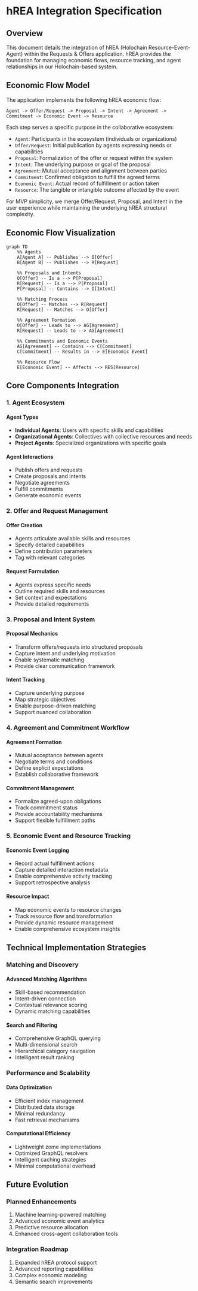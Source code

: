 # hREA Integration Specification

## Overview

This document details the integration of hREA (Holochain Resource-Event-Agent) within the Requests & Offers application. hREA provides the foundation for managing economic flows, resource tracking, and agent relationships in our Holochain-based system.

## Economic Flow Model

The application implements the following hREA economic flow:

``` text
Agent -> Offer/Request -> Proposal -> Intent -> Agreement -> Commitment -> Economic Event -> Resource
```

Each step serves a specific purpose in the collaborative ecosystem:

- `Agent`: Participants in the ecosystem (individuals or organizations)
- `Offer/Request`: Initial publication by agents expressing needs or capabilities
- `Proposal`: Formalization of the offer or request within the system
- `Intent`: The underlying purpose or goal of the proposal
- `Agreement`: Mutual acceptance and alignment between parties
- `Commitment`: Confirmed obligation to fulfill the agreed terms
- `Economic Event`: Actual record of fulfillment or action taken
- `Resource`: The tangible or intangible outcome affected by the event

For MVP simplicity, we merge Offer/Request, Proposal, and Intent in the user experience while maintaining the underlying hREA structural complexity.

## Economic Flow Visualization

```mermaid
graph TD
    %% Agents
    A[Agent A] -- Publishes --> O[Offer]
    B[Agent B] -- Publishes --> R[Request]

    %% Proposals and Intents
    O[Offer] -- Is a --> P[Proposal]
    R[Request] -- Is a --> P[Proposal]
    P[Proposal] -- Contains --> I[Intent]

    %% Matching Process
    O[Offer] -- Matches --> R[Request]
    R[Request] -- Matches --> O[Offer]

    %% Agreement Formation
    O[Offer] -- Leads to --> AG[Agreement]
    R[Request] -- Leads to --> AG[Agreement]

    %% Commitments and Economic Events
    AG[Agreement] -- Contains --> C[Commitment]
    C[Commitment] -- Results in --> E[Economic Event]

    %% Resource Flow
    E[Economic Event] -- Affects --> RES[Resource]
```

## Core Components Integration

### 1. Agent Ecosystem

#### Agent Types

- **Individual Agents**: Users with specific skills and capabilities
- **Organizational Agents**: Collectives with collective resources and needs
- **Project Agents**: Specialized organizations with specific goals

#### Agent Interactions

- Publish offers and requests
- Create proposals and intents
- Negotiate agreements
- Fulfill commitments
- Generate economic events

### 2. Offer and Request Management

#### Offer Creation

- Agents articulate available skills and resources
- Specify detailed capabilities
- Define contribution parameters
- Tag with relevant categories

#### Request Formulation

- Agents express specific needs
- Outline required skills and resources
- Set context and expectations
- Provide detailed requirements

### 3. Proposal and Intent System

#### Proposal Mechanics

- Transform offers/requests into structured proposals
- Capture intent and underlying motivation
- Enable systematic matching
- Provide clear communication framework

#### Intent Tracking

- Capture underlying purpose
- Map strategic objectives
- Enable purpose-driven matching
- Support nuanced collaboration

### 4. Agreement and Commitment Workflow

#### Agreement Formation

- Mutual acceptance between agents
- Negotiate terms and conditions
- Define explicit expectations
- Establish collaborative framework

#### Commitment Management

- Formalize agreed-upon obligations
- Track commitment status
- Provide accountability mechanisms
- Support flexible fulfillment paths

### 5. Economic Event and Resource Tracking

#### Economic Event Logging

- Record actual fulfillment actions
- Capture detailed interaction metadata
- Enable comprehensive activity tracking
- Support retrospective analysis

#### Resource Impact

- Map economic events to resource changes
- Track resource flow and transformation
- Provide dynamic resource management
- Enable comprehensive ecosystem insights

## Technical Implementation Strategies

### Matching and Discovery

#### Advanced Matching Algorithms

- Skill-based recommendation
- Intent-driven connection
- Contextual relevance scoring
- Dynamic matching capabilities

#### Search and Filtering

- Comprehensive GraphQL querying
- Multi-dimensional search
- Hierarchical category navigation
- Intelligent result ranking

### Performance and Scalability

#### Data Optimization

- Efficient index management
- Distributed data storage
- Minimal redundancy
- Fast retrieval mechanisms

#### Computational Efficiency

- Lightweight zome implementations
- Optimized GraphQL resolvers
- Intelligent caching strategies
- Minimal computational overhead

## Future Evolution

### Planned Enhancements

1. Machine learning-powered matching
2. Advanced economic event analytics
3. Predictive resource allocation
4. Enhanced cross-agent collaboration tools

### Integration Roadmap

1. Expanded hREA protocol support
2. Advanced reporting capabilities
3. Complex economic modeling
4. Semantic search improvements
